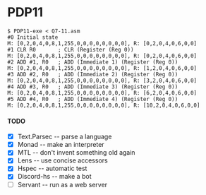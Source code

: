 # PDP11

```
$ PDP11-exe < Q7-11.asm
#0 Initial state
M: [0,2,0,4,0,8,1,255,0,0,0,0,0,0,0,0], R: [0,2,0,4,0,6,0,0]
#1 CLR R0       ; CLR (Register (Reg 0))
M: [0,2,0,4,0,8,1,255,0,0,0,0,0,0,0,0], R: [0,2,0,4,0,6,0,0]
#2 ADD #1, R0   ; ADD (Immediate 1) (Register (Reg 0))
M: [0,2,0,4,0,8,1,255,0,0,0,0,0,0,0,0], R: [1,2,0,4,0,6,0,0]
#3 ADD #2, R0   ; ADD (Immediate 2) (Register (Reg 0))
M: [0,2,0,4,0,8,1,255,0,0,0,0,0,0,0,0], R: [3,2,0,4,0,6,0,0]
#4 ADD #3, R0   ; ADD (Immediate 3) (Register (Reg 0))
M: [0,2,0,4,0,8,1,255,0,0,0,0,0,0,0,0], R: [6,2,0,4,0,6,0,0]
#5 ADD #4, R0   ; ADD (Immediate 4) (Register (Reg 0))
M: [0,2,0,4,0,8,1,255,0,0,0,0,0,0,0,0], R: [10,2,0,4,0,6,0,0]
```

#### TODO

- [x] Text.Parsec -- parse a language
- [x] Monad -- make an interpreter
- [x] MTL -- don't invent something old again
- [x] Lens -- use concise accessors
- [x] Hspec -- automatic test
- [x] Discord-hs -- make a bot
- [ ] Servant -- run as a web server
